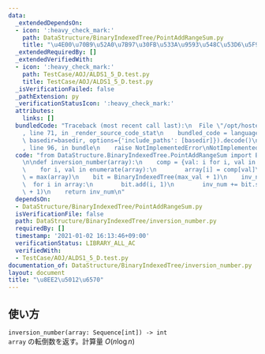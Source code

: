 ```yaml
---
data:
  _extendedDependsOn:
  - icon: ':heavy_check_mark:'
    path: DataStructure/BinaryIndexedTree/PointAddRangeSum.py
    title: "\u4E00\u70B9\u52A0\u7B97\u30FB\u533A\u9593\u548C\u53D6\u5F97"
  _extendedRequiredBy: []
  _extendedVerifiedWith:
  - icon: ':heavy_check_mark:'
    path: TestCase/AOJ/ALDS1_5_D.test.py
    title: TestCase/AOJ/ALDS1_5_D.test.py
  _isVerificationFailed: false
  _pathExtension: py
  _verificationStatusIcon: ':heavy_check_mark:'
  attributes:
    links: []
  bundledCode: "Traceback (most recent call last):\n  File \"/opt/hostedtoolcache/Python/3.9.1/x64/lib/python3.9/site-packages/onlinejudge_verify/documentation/build.py\"\
    , line 71, in _render_source_code_stat\n    bundled_code = language.bundle(stat.path,\
    \ basedir=basedir, options={'include_paths': [basedir]}).decode()\n  File \"/opt/hostedtoolcache/Python/3.9.1/x64/lib/python3.9/site-packages/onlinejudge_verify/languages/python.py\"\
    , line 96, in bundle\n    raise NotImplementedError\nNotImplementedError\n"
  code: "from DataStructure.BinaryIndexedTree.PointAddRangeSum import BinaryIndexedTree\n\
    \n\ndef inversion_number(array):\n    comp = {val: i for i, val in enumerate(sorted(set(array)))}\n\
    \    for i, val in enumerate(array):\n        array[i] = comp[val]\n    max_val\
    \ = max(array)\n    bit = BinaryIndexedTree(max_val + 1)\n    inv_num = 0\n  \
    \  for i in array:\n        bit.add(i, 1)\n        inv_num += bit.sum(i + 1, max_val\
    \ + 1)\n    return inv_num\n"
  dependsOn:
  - DataStructure/BinaryIndexedTree/PointAddRangeSum.py
  isVerificationFile: false
  path: DataStructure/BinaryIndexedTree/inversion_number.py
  requiredBy: []
  timestamp: '2021-01-02 16:13:46+09:00'
  verificationStatus: LIBRARY_ALL_AC
  verifiedWith:
  - TestCase/AOJ/ALDS1_5_D.test.py
documentation_of: DataStructure/BinaryIndexedTree/inversion_number.py
layout: document
title: "\u8EE2\u5012\u6570"
---
```


## 使い方
`inversion_number(array: Sequence[int]) -> int`  
`array` の転倒数を返す。計算量 $O(n\log n)$
